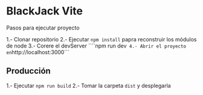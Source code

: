 # BlackJack Vite

Pasos para ejecutar proyecto

1.- Clonar repositorio
2.- Ejecutar ```npm install``` papra reconstruir los módulos de node
3.- Corere el devServer ````npm run dev``` 
4.- Abrir el proyecto en ```http://localhost:3000```

## Producción

1.- Ejecutar ```npm run build```
2.- Tomar la carpeta ```dist``` y desplegarla